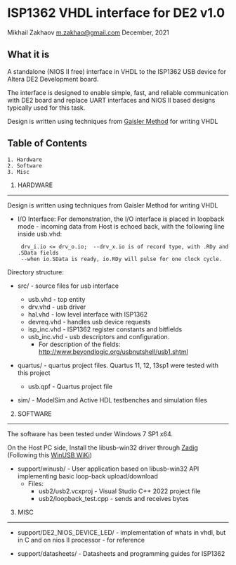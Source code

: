 ISP1362 VHDL interface for DE2 v1.0
==============
Mikhail Zakhaov <m.zakhao@gmail.com>   December, 2021

What it is
----------
A standalone (NIOS II free) interface in VHDL to the ISP1362 USB device for Altera DE2 Development board.

The interface is designed to enable simple, fast, and reliable communication with DE2 board and replace UART interfaces and NIOS II based designs typically used for this task.

Design is written using techniques from [Gaisler Method](http://www.gaisler.com/doc/vhdl2proc.pdf) for writing VHDL

Table of Contents
----------

	1. Hardware
	2. Software
	3. Misc

1. HARDWARE
----------

Design is written using techniques from Gaisler Method  for writing VHDL


 * I/O Interface:
	For demonstration, the I/O interface is placed in loopback mode - incoming data from Host is echoed back, 
	with the following line inside usb.vhd:
	
	    drv_i.io <= drv_o.io;  --drv_x.io is of record type, with .RDy and .SData fields
	    --when io.SData is ready, io.RDy will pulse for one clock cycle.

Directory structure:

 * src/ - source files for usb interface
	* usb.vhd - top entity
	* drv.vhd - usb driver
	* hal.vhd - low level interface with ISP1362
	* devreq.vhd - handles usb device requests 
	* isp_inc.vhd - ISP1362 register constants and bitfields
	* usb_inc.vhd - usb descriptors and configuration.
         * For description of the fields: http://www.beyondlogic.org/usbnutshell/usb1.shtml
				
 * quartus/ - quartus project files. Quartus 11, 12, 13sp1 were tested with this project
   	 * usb.qpf - Quartus project file 

 * sim/ - ModelSim and Active HDL testbenches and simulation files

2. SOFTWARE
----------

The software has been tested under Windows 7 SP1 x64.  

On the Host PC side, Install the libusb-win32 driver through  [Zadig](https://zadig.akeo.ie/)  (Following this [WinUSB WiKi](https://github.com/libusb/libusb/wiki/Windows#How_to_use_libusb_on_Windows))

	
 * support/winusb/  - User application based on libusb-win32 API implementing basic loop-back upload/download
      * Files:
        * usb2/usb2.vcxproj - Visual Studio C++ 2022 project file
        * usb2/loopback_test.cpp - sends and receives bytes  


3. MISC
----------

 * support/DE2_NIOS_DEVICE_LED/ -  implementation of whats in vhdl, but in C and on
                                nios II processor - for reference
								
 * support/datasheets/ - Datasheets and programming guides for ISP1362


